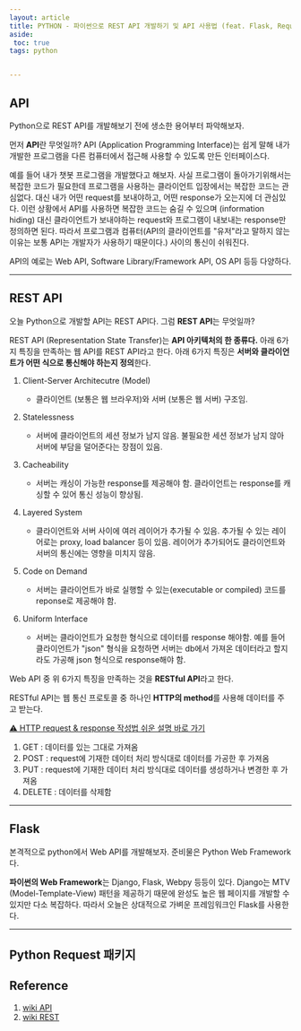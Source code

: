 ```yaml
---
layout: article
title: PYTHON - 파이썬으로 REST API 개발하기 및 API 사용법 (feat. Flask, Request Package)
aside:
 toc: true
tags: python


---
```


## API

Python으로 REST API를 개발해보기 전에 생소한 용어부터 파악해보자.    

먼저 **API**란 무엇일까? API (Application Programming Interface)는 쉽게 말해 내가 개발한 프로그램을 다른 컴퓨터에서 접근해 사용할 수 있도록 만든 인터페이스다.   

예를 들어 내가 챗봇 프로그램을 개발했다고 해보자. 사실 프로그램이 돌아가기위해서는 복잡한 코드가 필요한데 프로그램을 사용하는 클라이언트 입장에서는 복잡한 코드는 관심없다. 대신 내가 어떤 request를 보내야하고, 어떤 response가 오는지에 더 관심있다. 이런 상황에서 API를 사용하면 복잡한 코드는 숨길 수 있으며 (information hiding) 대신 클라이언트가 보내야하는 request와 프로그램이 내보내는 response만 정의하면 된다. 따라서 프로그램과 컴퓨터(API의 클라이언트를 "유저"라고 말하지 않는 이유는 보통 API는 개발자가 사용하기 때문이다.) 사이의 통신이 쉬워진다.    

API의 예로는 Web API, Software Library/Framework API, OS API 등등 다양하다.     

---

## REST API

오늘 Python으로 개발할 API는 REST API다. 그럼 **REST API**는 무엇일까?   

REST API (Representation State Transfer)는 **API 아키텍처의 한 종류다.** 아래 6가지 특징을 만족하는 웹 API를 REST API라고 한다. 아래 6가지 특징은 **서버와 클라이언트가 어떤 식으로 통신해야 하는지 정의**한다.   

1. Client-Server Architecutre (Model)
   - 클라이언트 (보통은 웹 브라우저)와 서버 (보통은 웹 서버) 구조임.

1. Statelessness
   - 서버에 클라이언트의 세션 정보가 남지 않음. 불필요한 세션 정보가 남지 않아 서버에 부담을 덜어준다는 장점이 있음.
2. Cacheability
   - 서버는 캐싱이 가능한 response를 제공해야 함. 클라이언트는 response를 캐싱할 수 있어 통신 성능이 향상됨. 
3. Layered System
   - 클라이언트와 서버 사이에 여러 레이어가 추가될 수 있음. 추가될 수 있는 레이어로는 proxy, load balancer 등이 있음. 레이어가 추가되어도 클라이언트와 서버의 통신에는 영향을 미치지 않음. 
4. Code on Demand
   - 서버는 클라이언트가 바로 실행할 수 있는(executable or compiled) 코드를 reponse로 제공해야 함. 
5. Uniform Interface
   - 서버는 클라이언트가 요청한 형식으로 데이터를 response 해야함. 예를 들어 클라이언트가 "json" 형식을 요청하면 서버는 db에서 가져온 데이터라고 할지라도 가공해 json 형식으로 response해야 함. 

Web API 중 위 6가지 특징을 만족하는 것을 **RESTful API**라고 한다.    

RESTful API는 웹 통신 프로토콜 중 하나인 **HTTP의 method**를 사용해 데이터를 주고 받는다.    

[⚠️ HTTP request & response 작성법 쉬운 설명 바로 가기](https://christinarok.github.io/2021/08/31/http_message.html)

1. GET : 데이터를 있는 그대로 가져옴 
2. POST : request에 기재한 데이터 처리 방식대로 데이터를 가공한 후 가져옴
3. PUT : request에 기재한 데이터 처리 방식대로 데이터를 생성하거나 변경한 후 가져옴
4. DELETE : 데이터를 삭제함

---

## Flask

본격적으로 python에서 Web API를 개발해보자. 준비물은 Python Web Framework다.    

**파이썬의 Web Framework**는 Django, Flask, Webpy 등등이 있다. Django는 MTV (Model-Template-View) 패턴을 제공하기 때문에 완성도 높은 웹 페이지를 개발할 수 있지만 다소 복잡하다. 따라서 오늘은 상대적으로 가벼운 프레임워크인 Flask를 사용한다.    

  



---

## Python Request 패키지





## Reference 

1. [wiki API](https://en.wikipedia.org/wiki/API)
2. [wiki REST](https://en.wikipedia.org/wiki/Representational_state_transfer#Architectural_constraints)
